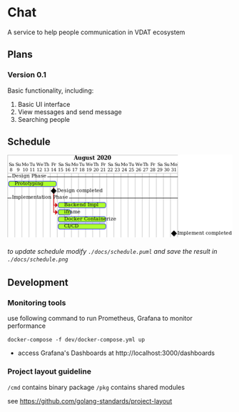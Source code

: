 # Chat
A service to help people communication in VDAT ecosystem

## Plans
### Version 0.1
Basic functionality, including:
1. Basic UI interface
2. View messages and send message
3. Searching people

## Schedule
![](docs/schedule.png)

###### to update schedule modify `./docs/schedule.puml` and save the result in `./docs/schedule.png`

## Development

### Monitoring tools
use following command to run Prometheus, Grafana to monitor performance
```shell script
docker-compose -f dev/docker-compose.yml up
```
* access Grafana's Dashboards at http://localhost:3000/dashboards

### Project layout guideline

`/cmd` contains binary package
`/pkg` contains shared modules

see https://github.com/golang-standards/project-layout
